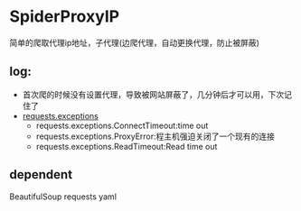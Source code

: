 # SpiderProxyIP

简单的爬取代理ip地址，子代理(边爬代理，自动更换代理，防止被屏蔽)

## log:
* 首次爬的时候没有设置代理，导致被网站屏蔽了，几分钟后才可以用，下次记住了
* [requests.exceptions](http://docs.python-requests.org/en/master/api/#exceptions)
	* requests.exceptions.ConnectTimeout:time out
	* requests.exceptions.ProxyError:程主机强迫关闭了一个现有的连接
	* requests.exceptions.ReadTimeout:Read time out
## dependent
BeautifulSoup requests yaml
